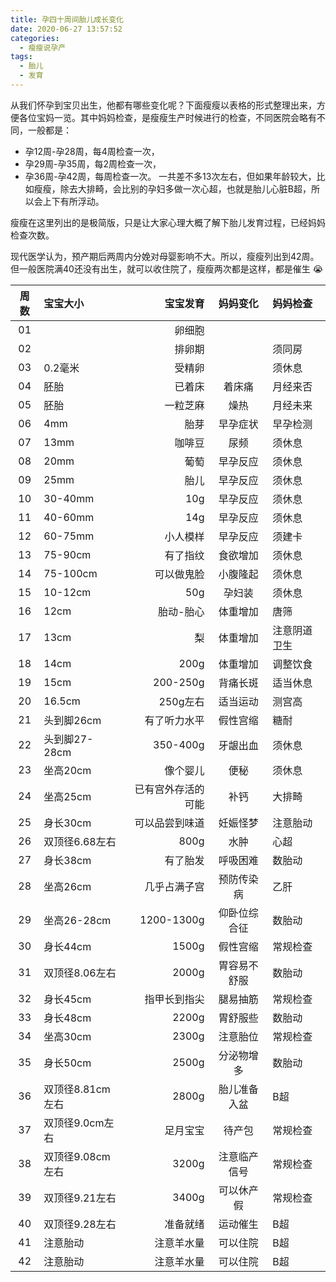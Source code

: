 ```yaml
---
title: 孕四十周间胎儿成长变化
date: 2020-06-27 13:57:52
categories:
  - 瘦瘦说孕产
tags:
  - 胎儿
  - 发育
---
```

从我们怀孕到宝贝出生，他都有哪些变化呢？下面瘦瘦以表格的形式整理出来，方便各位宝妈一览。其中妈妈检查，是瘦瘦生产时候进行的检查，不同医院会略有不同，一般都是：
- 孕12周-孕28周，每4周检查一次，
- 孕29周-孕35周，每2周检查一次，
- 孕36周-孕42周，每周检查一次。
一共差不多13次左右，但如果年龄较大，比如瘦瘦，除去大排畸，会比别的孕妇多做一次心超，也就是胎儿心脏B超，所以会上下有所浮动。

瘦瘦在这里列出的是极简版，只是让大家心理大概了解下胎儿发育过程，已经妈妈检查次数。

现代医学认为，预产期后两周内分娩对母婴影响不大。所以，瘦瘦列出到42周。但一般医院满40还没有出生，就可以收住院了，瘦瘦两次都是这样，都是催生 :sob:


|周数 |宝宝大小| 宝宝发育 |妈妈变化|妈妈检查|
   |:---:|:---|---:|:---:|:---|
   |01||卵细胞|||
   |02||排卵期||须同房|
   |03|0.2毫米|受精卵||须休息|
   |04|胚胎|已着床|着床痛|月经来否|
   |05|胚胎|一粒芝麻|燥热|月经未来|
   |06|4mm|胎芽|早孕症状|早孕检测|
   |07|13mm|咖啡豆|尿频|须休息|
   |08|20mm|葡萄|早孕反应|须休息|
   |09|25mm|胎儿|早孕反应|须休息|
   |10|30-40mm|10g|早孕反应|须休息|
   |11|40-60mm|14g|早孕反应|须休息|
   |12|60-75mm|小人模样|早孕反应|须建卡|
   |13|75-90cm|有了指纹|食欲增加|须休息|
   |14|75-100cm|可以做鬼脸|小腹隆起|须休息|
   |15|10-12cm|50g|孕妇装|须休息|
   |16|12cm|胎动-胎心|体重增加|唐筛|
   |17|13cm|梨|体重增加|注意阴道卫生|
   |18|14cm|200g|体重增加|调整饮食|
   |19|15cm|200-250g|背痛长斑|适当休息|
   |20|16.5cm|250g左右|适当运动|测宫高|
   |21|头到脚26cm|有了听力水平|假性宫缩|糖耐|
   |22|头到脚27-28cm|350-400g|牙龈出血|须休息|
   |23|坐高20cm|像个婴儿|便秘|须休息|
   |24|坐高25cm|已有宫外存活的可能|补钙|大排畸|
   |25|身长30cm|可以品尝到味道|妊娠怪梦|注意胎动|
   |26|双顶径6.68左右|800g|水肿|心超|
   |27|身长38cm|有了胎发|呼吸困难|数胎动|
   |28|坐高26cm|几乎占满子宫|预防传染病|乙肝|
   |29|坐高26-28cm|1200-1300g|仰卧位综合征|数胎动|
   |30|身长44cm|1500g|假性宫缩|常规检查|
   |31|双顶径8.06左右|2000g|胃容易不舒服|数胎动|
   |32|身长45cm|指甲长到指尖|腿易抽筋|常规检查|
   |33|身长48cm|2200g|胃舒服些|数胎动|
   |34|坐高30cm|2300g|注意胎位|常规检查|
   |35|身长50cm|2500g|分泌物增多|数胎动|
   |36|双顶径8.81cm左右|2800g|胎儿准备入盆|B超|
   |37|双顶径9.0cm左右|足月宝宝|待产包|常规检查|
   |38|双顶径9.08cm左右|3200g|注意临产信号|常规检查|
   |39|双顶径9.21左右|3400g|可以休产假|常规检查|
   |40|双顶径9.28左右|准备就绪|运动催生|B超|
   |41|注意胎动|注意羊水量|可以住院|B超|
   |42|注意胎动|注意羊水量|可以住院|B超|
